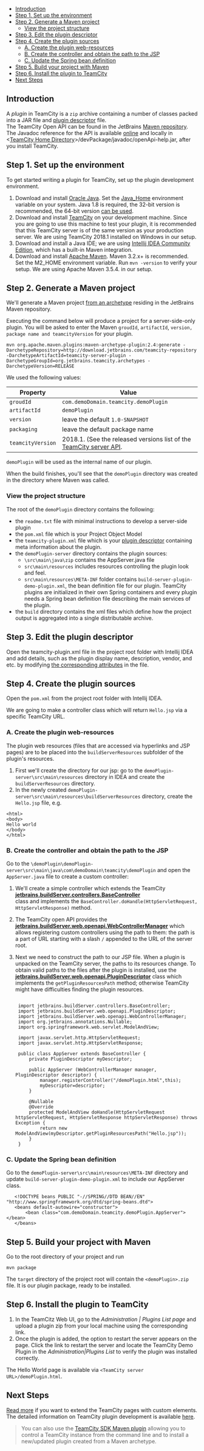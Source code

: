 *   [Introduction](#GettingStartedwithPluginDevelopment-Introduction)
*   [Step 1. Set up the environment](#GettingStartedwithPluginDevelopment-Step1.Setuptheenvironment)
*   [Step 2. Generate a Maven project](#GettingStartedwithPluginDevelopment-Step2.GenerateaMavenproject)
    *   [View the project structure](#GettingStartedwithPluginDevelopment-Viewtheprojectstructure)
*   [Step 3. Edit the plugin descriptor](#GettingStartedwithPluginDevelopment-Step3.Edittheplugindescriptor)
*   [Step 4. Create the plugin sources](#GettingStartedwithPluginDevelopment-Step4.Createthepluginsources)
    *   [A. Create the plugin web\-resources](#GettingStartedwithPluginDevelopment-A.Createthepluginweb-resources)
    *   [B. Create the controller and obtain the path to the JSP](#GettingStartedwithPluginDevelopment-B.CreatethecontrollerandobtainthepathtotheJSP)
    *   [C. Update the Spring bean definition](#GettingStartedwithPluginDevelopment-C.UpdatetheSpringbeandefinition)
*   [Step 5. Build your project with Maven](#GettingStartedwithPluginDevelopment-Step5.BuildyourprojectwithMaven)
*   [Step 6. Install the plugin to TeamCity](#GettingStartedwithPluginDevelopment-Step6.InstalltheplugintoTeamCity)
*   [Next Steps](#GettingStartedwithPluginDevelopment-NextSteps)

Introduction
------------

A _plugin_ in TeamCity is a `zip` archive containing a number of classes packed into a JAR file 
and [plugin descriptor](https://confluence.jetbrains.com/display/TCDL/Plugins+Packaging#PluginsPackaging-PluginDescriptor) file.  
The TeamCity Open API can be found in the JetBrains [Maven repository](http://repository.jetbrains.com/all). 
The Javadoc reference for the API is available [online](http://javadoc.jetbrains.net/teamcity/openapi/current/) 
and locally in <[TeamCity Home Directory](https://confluence.jetbrains.com/display/TCDL/TeamCity+Home+Directory)\>/devPackage/javadoc/openApi\-help.jar, 
after you install TeamCity.

Step 1. Set up the environment
------------------------------

To get started writing a plugin for TeamCity, set up the plugin development environment.

1.  Download and install [Oracle Java](http://www.oracle.com/technetwork/java/javase/downloads/index.html). 
Set the [Java\_Home](http://docs.oracle.com/cd/E19182-01/820-7851/inst_cli_jdk_javahome_t/index.html) 
environment variable on your system. Java 1.8 is required, 
the 32\-bit version is recommended, the 64\-bit version
 [can be used](https://confluence.jetbrains.com/display/TCDL/Installing+and+Configuring+the+TeamCity+Server#InstallingandConfiguringtheTeamCityServer-x64jvm).
2.  Download and install [TeamCity](https://www.jetbrains.com/teamcity/download/) on your development machine. 
Since you are going to use this machine to test your plugin, 
it is recommended that this TeamCity server is of the same version as your production server. 
We are using TeamCity 2018.1 installed on Windows in our setup.
3.  Download and install a Java IDE; we are using 
[Intellij IDEA Community Edition](https://www.jetbrains.com/idea/download/), which has a built-in Maven integration.
4.  Download and install [Apache Maven](http://maven.apache.org/download.cgi). Maven 3.2.x+ is recommended. 
Set the M2\_HOME environment variable. Run `mvn -version` to verify your setup. We are using Apache Maven 3.5.4. in our setup.

Step 2. Generate a Maven project
--------------------------------

We'll generate a Maven project
 [from an archetype](https://confluence.jetbrains.com/display/TCDL/Developing+Plugins+Using+Maven#DevelopingPluginsUsingMaven-MavenArchetypes) 
residing in the JetBrains Maven repository. 

Executing the command below will produce a project for a server-side-only plugin. 
You will be asked to enter the Maven `groudId`, `artifactId`, `version,` `package name and teamcityVersion` for your plugin.
```
mvn org.apache.maven.plugins:maven-archetype-plugin:2.4:generate -DarchetypeRepository=http://download.jetbrains.com/teamcity-repository -DarchetypeArtifactId=teamcity-server-plugin -DarchetypeGroupId=org.jetbrains.teamcity.archetypes -DarchetypeVersion=RELEASE
```

We used the following values:

| Property         | Value
|------------------|----------------------------------------|
|`groudId`         | `com.demoDomain.teamcity.demoPlugin`    |
|`artifactId`      | `demoPlugin`                            |
|`version`         | leave the default `1.0-SNAPSHOT`        |
|`packaging`       | leave the default package namе          |
|`teamcityVersion` | 2018.1. (See the released versions list of the [TeamCity server API](https://download.jetbrains.com/teamcity-repository/org/jetbrains/teamcity/server-api/).|



`demoPlugin` will be used as the internal name of our plugin.

When the build finishes, you'll see that the `demoPlugin` directory was created in the directory where Maven was called.

### View the project structure

The root of the `demoPlugin` directory contains the following:

*   the `readme.txt` file with minimal instructions to develop a server\-side plugin
*   the `pom.xml` file which is your Project Object Model
*   the `teamcity-plugin.xml` file which is your [plugin descriptor](https://confluence.jetbrains.com/display/TCDL/Plugins+Packaging#PluginsPackaging-PluginDescriptor) containing meta information about the plugin.
*   the `demoPlugin-server` directory contains the plugin sources:
    *   `\src\main\java\zip` contains the AppServer.java file
    *   `src\main\resources` includes resources controlling the plugin look and feel.
    *   `src\main\resources\META-INF` folder contains `build-server-plugin-demo-plugin.xml`, the bean definition file for our plugin. TeamCity plugins are initialized in their own Spring containers and every plugin needs a Spring bean definition file describing the main services of the plugin.
*   the `build` directory contains the xml files which define how the project output is aggregated into a single distributable archive.

Step 3. Edit the plugin descriptor
----------------------------------

Open the teamcity\-plugin.xml file in the project root folder with Intellij IDEA and add details, such as the plugin display name, description, vendor, and etc. by modifying [the corresponding attributes](https://confluence.jetbrains.com/display/TCDL/Plugins+Packaging#PluginsPackaging-PluginDescriptor) in the file.

Step 4. Create the plugin sources
---------------------------------

Open the `pom.xml` from the project root folder with Intellij IDEA.

We are going to make a controller class which will return `Hello.jsp` via a specific TeamCity URL.

### A. Create the plugin web\-resources

The plugin web resources (files that are accessed via hyperlinks and JSP pages) are to be placed into the `buildServerResources` subfolder of the plugin's resources.

1.  First we'll create the directory for our jsp: go to the `demoPlugin-server\src\main\resources` directory in IDEA and create the `buildServerResources` directory.
2.  In the newly created `demoPlugin-server\src\main\resources\buildServerResources` directory, create the `Hello.jsp` file, e.g.

```
<html>
<body>
Hello world
</body>
</html>
```

### B. Create the controller and obtain the path to the JSP

Go to the `\demoPlugin\demoPlugin-server\src\main\java\com\demoDomain\teamcity\demoPlugin` and open the `AppServer.java` file to create a custom controller:

1.  We'll create a simple controller which extends the TeamCity **[jetbrains.buildServer.controllers.BaseController](http://javadoc.jetbrains.net/teamcity/openapi/current/jetbrains/buildServer/controllers/BaseController.html)**  
    class and implements the `BaseController.doHandle(HttpServletRequest, HttpServletResponse)` method.
2.  The TeamCity open API provides the **[jetbrains.buildServer.web.openapi.WebControllerManager](http://javadoc.jetbrains.net/teamcity/openapi/current/jetbrains/buildServer/web/openapi/WebControllerManager.html)** which allows registering custom controllers using the path to them: the path is a part of URL starting with a slash `/` appended to the URL of the server root.
3.  Next we need to construct the path to our JSP file. When a plugin is unpacked on the TeamCity server, the paths to its resources change. 
To obtain valid paths to the files after the plugin is installed, use the **[jetbrains.buildServer.web.openapi.PluginDescriptor](http://javadoc.jetbrains.net/teamcity/openapi/current/jetbrains/buildServer/web/openapi/PluginDescriptor.html)** class 
which implements the `getPluginResourcesPath` method; otherwise TeamCity might have difficulties finding the plugin resources.
    
    ```package com.demoDomain.teamcity.demoPlugin;
      
     import jetbrains.buildServer.controllers.BaseController;
     import jetbrains.buildServer.web.openapi.PluginDescriptor;
     import jetbrains.buildServer.web.openapi.WebControllerManager;
     import org.jetbrains.annotations.Nullable;
     import org.springframework.web.servlet.ModelAndView;
      
     import javax.servlet.http.HttpServletRequest;
     import javax.servlet.http.HttpServletResponse;
      
     public class AppServer extends BaseController {
         private PluginDescriptor myDescriptor;
      
         public AppServer (WebControllerManager manager, PluginDescriptor descriptor) {
             manager.registerController("/demoPlugin.html",this);
             myDescriptor=descriptor;
         }
      
         @Nullable
         @Override
         protected ModelAndView doHandle(HttpServletRequest httpServletRequest, HttpServletResponse httpServletResponse) throws Exception {
             return new ModelAndView(myDescriptor.getPluginResourcesPath("Hello.jsp"));
         }
     }
     ```

### C. Update the Spring bean definition

Go to the `demoPlugin-server\src\main\resources\META-INF` directory and update `build-server-plugin-demo-plugin.xml` to include our AppServer class.

```<?xml version="1.0" encoding="UTF-8"?>
   <!DOCTYPE beans PUBLIC "-//SPRING//DTD BEAN//EN" "http://www.springframework.org/dtd/spring-beans.dtd">
   <beans default-autowire="constructor">
       <bean class="com.demoDomain.teamcity.demoPlugin.AppServer"></bean>
   </beans>
   ```


Step 5. Build your project with Maven
-------------------------------------

Go to the root directory of your project and run

```
mvn package
```

The `target` directory of the project root will contain the `<demoPlugin>.zip` file. It is our plugin package, ready to be installed.

Step 6. Install the plugin to TeamCity
--------------------------------------

1.  In the TeamCitz Web UI, go to the *Administration | Plugins List page*
 and upload a plugin zip from your local machine using the corresponding link. 
2. Once the plugin is added, the option to restart the server appears on the page. 
Click the link to restart the server and locate the TeamCity Demo Plugin in the *Administration|Plugins List* to verify the plugin was installed correctly.


The Hello World page is available via `<TeamCity server URL>/demoPlugin.html`.

Next Steps
----------

[Read more](https://confluence.jetbrains.com/display/TCDL/Web+UI+Extensions) if you want to extend the TeamCity pages with custom elements.  
The detailed information on TeamCity plugin development is available [here](https://confluence.jetbrains.com/display/TCDL/Developing+TeamCity+Plugins).

>You can also use the [TeamCity SDK Maven plugin](https://github.com/nskvortsov/teamcity-sdk-maven-plugin) allowing you to control a TeamCity instance from the command line and to install a new/updated plugin created from a Maven archetype.

